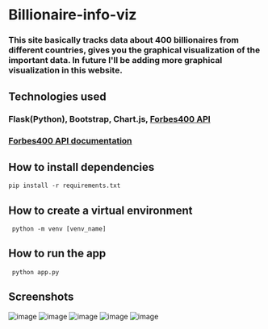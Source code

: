 # Billionaire-info-viz
### This site basically tracks data about 400 billionaires from different countries, gives you the graphical visualization of the important data. In future I'll be adding more graphical visualization in this website.

## Technologies used
### Flask(Python), Bootstrap, Chart.js, [Forbes400 API](https://forbes400.herokuapp.com/api/forbes400)

### [Forbes400 API documentation](https://forbes400.herokuapp.com/)

## How to install dependencies
<code>pip install -r requirements.txt</code>

## How to create a virtual environment
<code> python -m venv [venv_name] </code>

## How to run the app
<code> python app.py </code>

## Screenshots
![image](https://user-images.githubusercontent.com/59496980/109916786-3a6f0080-7cda-11eb-8ae1-653a84e1e97c.png)
![image](https://user-images.githubusercontent.com/59496980/109916863-5d011980-7cda-11eb-9c0a-ab217a2acb11.png)
![image](https://user-images.githubusercontent.com/59496980/109916894-6a1e0880-7cda-11eb-87b0-3473cd22d053.png)
![image](https://user-images.githubusercontent.com/59496980/109916911-73a77080-7cda-11eb-9720-61f7b9cc35f3.png)
![image](https://user-images.githubusercontent.com/59496980/109916982-8fab1200-7cda-11eb-828e-dbd60a4fcb22.png)
